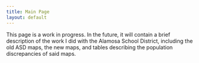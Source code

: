 ```yaml
---
title: Main Page
layout: default
---
```


This page is a work in progress. In the future, it will contain a brief description of the work I did with the Alamosa School District, including the old ASD maps, the new maps, and tables describing the population discrepancies of said maps.
